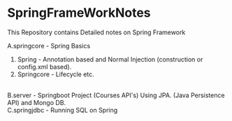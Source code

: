# SpringFrameWorkNotes
This Repository contains Detailed notes on Spring Framework


A.springcore - Spring Basics<br>
1) Spring - Annotation based and Normal Injection (construction or config.xml based).<br>
2) Springcore - Lifecycle etc.
<br>
B.server - Springboot Project (Courses API's) Using JPA. (Java Persistence API) and Mongo DB.
<br>
C.springjdbc - Running SQL on Spring

